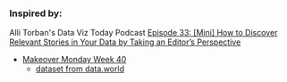 ### Inspired by:

Alli Torban's Data Viz Today Podcast [Episode 33: [Mini] How to Discover Relevant Stories in Your Data by Taking an Editor’s Perspective](https://dataviztoday.com/shownotes/33)
 - [Makeover Monday Week 40](http://www.makeovermonday.co.uk/week40-2018/)
   - [dataset from data.world](https://data.world/makeovermonday/2018w40-avocado-prices)
   